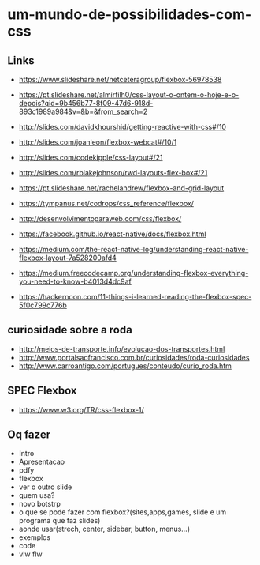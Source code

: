# um-mundo-de-possibilidades-com-css

## Links
- https://www.slideshare.net/netceteragroup/flexbox-56978538
- https://pt.slideshare.net/almirfilh0/css-layout-o-ontem-o-hoje-e-o-depois?qid=9b456b77-8f09-47d6-918d-893c1989a984&v=&b=&from_search=2
- http://slides.com/davidkhourshid/getting-reactive-with-css#/10
- http://slides.com/joanleon/flexbox-webcat#/10/1
- http://slides.com/codekipple/css-layout#/21
- http://slides.com/rblakejohnson/rwd-layouts-flex-box#/21
- https://pt.slideshare.net/rachelandrew/flexbox-and-grid-layout

- https://tympanus.net/codrops/css_reference/flexbox/
- http://desenvolvimentoparaweb.com/css/flexbox/
- https://facebook.github.io/react-native/docs/flexbox.html
- https://medium.com/the-react-native-log/understanding-react-native-flexbox-layout-7a528200afd4
- https://medium.freecodecamp.org/understanding-flexbox-everything-you-need-to-know-b4013d4dc9af
- https://hackernoon.com/11-things-i-learned-reading-the-flexbox-spec-5f0c799c776b


## curiosidade sobre a roda
- http://meios-de-transporte.info/evolucao-dos-transportes.html
- http://www.portalsaofrancisco.com.br/curiosidades/roda-curiosidades
- http://www.carroantigo.com/portugues/conteudo/curio_roda.htm

## SPEC Flexbox
- https://www.w3.org/TR/css-flexbox-1/


## Oq fazer
- Intro
- Apresentacao
- pdfy
- flexbox
- ver o outro slide
- quem usa?
- novo botstrp
- o que se pode fazer com flexbox?(sites,apps,games, slide e um programa que faz slides)
- aonde usar(strech, center, sidebar, button, menus...)
- exemplos
- code
- vlw flw
